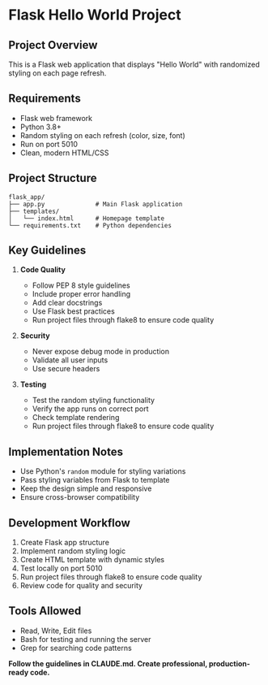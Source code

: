 # Flask Hello World Project

## Project Overview
This is a Flask web application that displays "Hello World" with randomized styling on each page refresh.

## Requirements
- Flask web framework
- Python 3.8+
- Random styling on each refresh (color, size, font)
- Run on port 5010
- Clean, modern HTML/CSS

## Project Structure
```
flask_app/
├── app.py              # Main Flask application
├── templates/
│   └── index.html      # Homepage template
└── requirements.txt    # Python dependencies
```

## Key Guidelines
1. **Code Quality**
   - Follow PEP 8 style guidelines
   - Include proper error handling
   - Add clear docstrings
   - Use Flask best practices
   - Run project files through flake8 to ensure code quality

2. **Security**
   - Never expose debug mode in production
   - Validate all user inputs
   - Use secure headers

3. **Testing**
   - Test the random styling functionality
   - Verify the app runs on correct port
   - Check template rendering
   - Run project files through flake8 to ensure code quality

## Implementation Notes
- Use Python's `random` module for styling variations
- Pass styling variables from Flask to template
- Keep the design simple and responsive
- Ensure cross-browser compatibility

## Development Workflow
1. Create Flask app structure
2. Implement random styling logic
3. Create HTML template with dynamic styles
4. Test locally on port 5010
5. Run project files through flake8 to ensure code quality
6. Review code for quality and security

## Tools Allowed
- Read, Write, Edit files
- Bash for testing and running the server
- Grep for searching code patterns


**Follow the guidelines in CLAUDE.md. Create professional, production-ready code.**